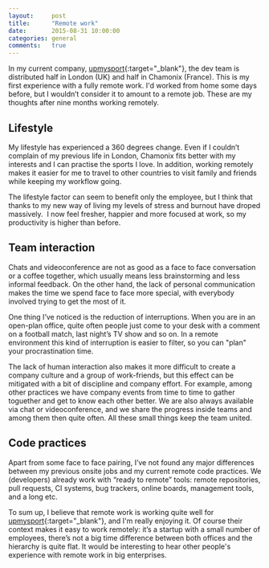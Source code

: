 ```yaml
---
layout:     post
title:      "Remote work"
date:       2015-08-31 10:00:00
categories: general
comments:   true
---
```

In my current company, [upmysport][upmysport]{:target="_blank"}, the dev team is distributed half in London (UK) and half in Chamonix (France). This is my first experience with a fully remote work. I'd worked from home some days before, but I wouldn’t consider it to amount to a remote job. These are my thoughts after nine months working remotely.

## Lifestyle

My lifestyle has experienced a 360 degrees change. Even if I couldn’t complain of my previous life in London, Chamonix fits better with my interests and I can practise the sports I love. In addition, working remotely makes it easier for me to travel to other countries to visit family and friends while keeping my workflow going.

The lifestyle factor can seem to benefit only the employee, but I think that thanks to my new way of living my levels of stress and burnout have droped massively.  I now feel fresher, happier and more focused at work, so my productivity is higher than before.

## Team interaction

Chats and videoconference are not as good as a face to face conversation or a coffee together, which usually means less brainstorming and less informal feedback. On the other hand, the lack of personal communication makes the time we spend face to face more special, with everybody involved trying to get the most of it.

One thing I’ve noticed is the reduction of interruptions. When you are in an open-plan office, quite often people just come to your desk with a comment on a football match, last night’s TV show and so on. In a remote environment this kind of interruption is easier to filter, so you can "plan" your procrastination time.

The lack of human interaction also makes it more difficult to create a company culture and a group of work-friends, but this effect can be mitigated with a bit of discipline and company effort. For example, among other practices we have company events from time to time to gather toguether and get to know each other better. We are also always available via chat or videoconference, and we share the progress inside teams and among them then quite often. All these small things keep the team united.

## Code practices

Apart from some face to face pairing, I’ve not found any major differences between my previous onsite jobs and my current remote code practices. We (developers) already work with “ready to remote” tools: remote repositories, pull requests, CI systems, bug trackers, online boards, management tools, and a long etc.

To sum up, I believe that remote work is working quite well for [upmysport][upmysport]{:target="_blank"}, and I'm really enjoying it. Of course their context makes it easy to work remotely: it’s a startup with a small number of employees, there’s not a big time difference between both offices and the hierarchy is quite flat. It would be interesting to hear other people's experience with remote work in big enterprises.

[upmysport]:https://www.upmysport.com
